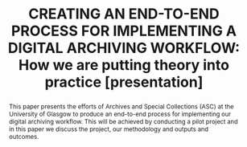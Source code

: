 ---
abstract: This paper presents the efforts of Archives and Special Collections (ASC)
  at the University of Glasgow to produce an end-to-end process for implementing our
  digital archiving workflow. This will be achieved by conducting a pilot project
  and in this paper we discuss the project, our methodology and outputs and outcomes.
creators:
- Konstantelos, Leo
- Yan, Emma
date: null
document_url: https://www.ideals.illinois.edu/items/128858/bitstreams/430310/data.pdf
grand_parent: iPRES
institutions: []
keywords:
- digital archiving
- workflows
- case study
landing_page_url: https://hdl.handle.net/2142/121664
language: eng
layout: publication
license: CC-BY 4.0 International
notes_url: null
parent: iPRES 2023
presentation_url: null
size: null
source_name: iPRES
title: 'CREATING AN END-TO-END PROCESS FOR IMPLEMENTING A DIGITAL ARCHIVING WORKFLOW:
  How we are putting theory into practice [presentation]'
type: presentation
year: 2023
---